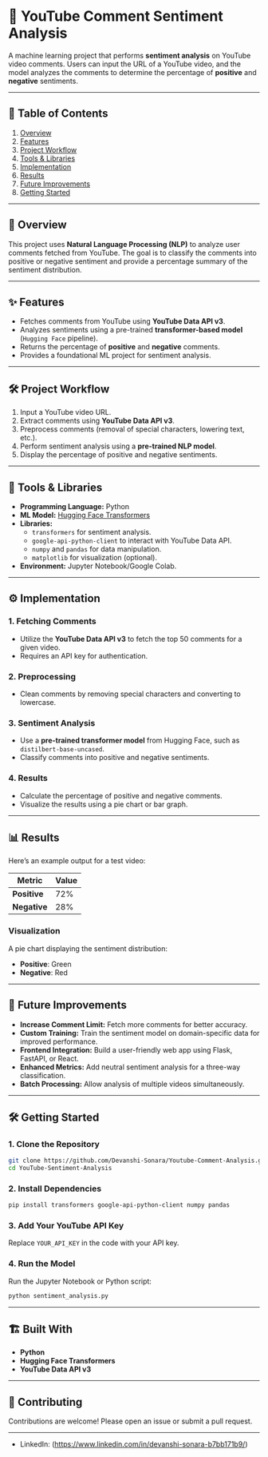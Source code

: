 
# 🎯 YouTube Comment Sentiment Analysis

A machine learning project that performs **sentiment analysis** on YouTube video comments. Users can input the URL of a YouTube video, and the model analyzes the comments to determine the percentage of **positive** and **negative** sentiments.

---

## 📝 Table of Contents

1. [Overview](#overview)
2. [Features](#features)
3. [Project Workflow](#project-workflow)
4. [Tools & Libraries](#tools--libraries)
5. [Implementation](#implementation)
6. [Results](#results)
7. [Future Improvements](#future-improvements)
8. [Getting Started](#getting-started)

---

## 📖 Overview

This project uses **Natural Language Processing (NLP)** to analyze user comments fetched from YouTube. The goal is to classify the comments into positive or negative sentiment and provide a percentage summary of the sentiment distribution.

---

## ✨ Features

- Fetches comments from YouTube using **YouTube Data API v3**.
- Analyzes sentiments using a pre-trained **transformer-based model** (`Hugging Face` pipeline).
- Returns the percentage of **positive** and **negative** comments.
- Provides a foundational ML project for sentiment analysis.

---

## 🛠 Project Workflow

1. Input a YouTube video URL.
2. Extract comments using **YouTube Data API v3**.
3. Preprocess comments (removal of special characters, lowering text, etc.).
4. Perform sentiment analysis using a **pre-trained NLP model**.
5. Display the percentage of positive and negative sentiments.

---

## 🧰 Tools & Libraries

- **Programming Language:** Python
- **ML Model:** [Hugging Face Transformers](https://huggingface.co/transformers)
- **Libraries:**
  - `transformers` for sentiment analysis.
  - `google-api-python-client` to interact with YouTube Data API.
  - `numpy` and `pandas` for data manipulation.
  - `matplotlib` for visualization (optional).
- **Environment:** Jupyter Notebook/Google Colab.

---

## ⚙️ Implementation

### 1. Fetching Comments
- Utilize the **YouTube Data API v3** to fetch the top 50 comments for a given video.
- Requires an API key for authentication.

### 2. Preprocessing
- Clean comments by removing special characters and converting to lowercase.

### 3. Sentiment Analysis
- Use a **pre-trained transformer model** from Hugging Face, such as `distilbert-base-uncased`.
- Classify comments into positive and negative sentiments.

### 4. Results
- Calculate the percentage of positive and negative comments.
- Visualize the results using a pie chart or bar graph.

---

## 📊 Results

Here’s an example output for a test video:

| Metric         | Value       |
|-----------------|-------------|
| **Positive**    | 72%         |
| **Negative**    | 28%         |

### Visualization
A pie chart displaying the sentiment distribution:
- **Positive**: Green
- **Negative**: Red

---

## 🚀 Future Improvements

- **Increase Comment Limit:** Fetch more comments for better accuracy.
- **Custom Training:** Train the sentiment model on domain-specific data for improved performance.
- **Frontend Integration:** Build a user-friendly web app using Flask, FastAPI, or React.
- **Enhanced Metrics:** Add neutral sentiment analysis for a three-way classification.
- **Batch Processing:** Allow analysis of multiple videos simultaneously.

---

## 🛠 Getting Started

### 1. Clone the Repository
```bash
git clone https://github.com/Devanshi-Sonara/Youtube-Comment-Analysis.git
cd YouTube-Sentiment-Analysis
```

### 2. Install Dependencies
```bash
pip install transformers google-api-python-client numpy pandas
```

### 3. Add Your YouTube API Key
Replace `YOUR_API_KEY` in the code with your API key.

### 4. Run the Model
Run the Jupyter Notebook or Python script:
```bash
python sentiment_analysis.py
```

---


## 🏗 Built With

- **Python**
- **Hugging Face Transformers**
- **YouTube Data API v3**

---

## 🤝 Contributing

Contributions are welcome! Please open an issue or submit a pull request.

---

- LinkedIn: (https://www.linkedin.com/in/devanshi-sonara-b7bb171b9/)

```
